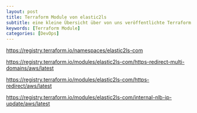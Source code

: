 ```yaml
---
layout: post
title: Terraform Module von elastic2ls
subtitle: eine kleine Übersicht über von uns veröffentlichte Terraform Module?
keywords: [Terraform Module]
categories: [DevOps]
---
```


https://registry.terraform.io/namespaces/elastic2ls-com

https://registry.terraform.io/modules/elastic2ls-com/https-redirect-multi-domains/aws/latest

https://registry.terraform.io/modules/elastic2ls-com/https-redirect/aws/latest

https://registry.terraform.io/modules/elastic2ls-com/internal-nlb-ip-update/aws/latest

